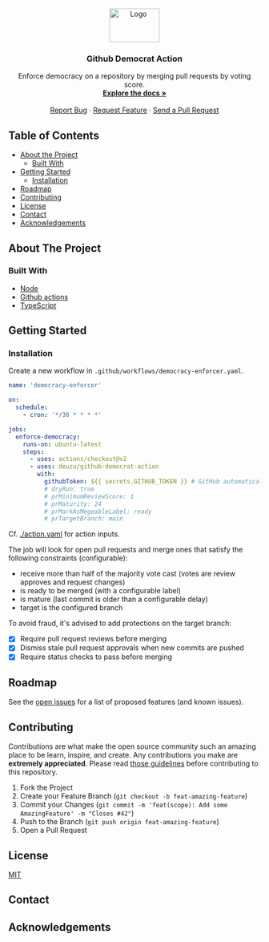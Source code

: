 <br />
<p align="center">
  <img src="./logo.svg" alt="Logo" width="100" height="67">
  <!-- logomakr.com/6hgBHr && picsvg.com -->

  <h3 align="center">Github Democrat Action</h3>

  <p align="center">
    Enforce democracy on a repository by merging pull requests by voting score.
    <br />
    <a href="https://github.com/deuzu/github-democrat-action/"><strong>Explore the docs »</strong></a>
    <br />
    <br />
    <a href="https://github.com/deuzu/github-democrat-action/issues">Report Bug</a>
    ·
    <a href="https://github.com/deuzu/github-democrat-action/issues">Request Feature</a>
    ·
    <a href="https://github.com/deuzu/github-democrat-action/pulls">Send a Pull Request</a>
  </p>
</p>

## Table of Contents

* [About the Project](#about-the-project)
  * [Built With](#built-with)
* [Getting Started](#getting-started)
  * [Installation](#installation)
* [Roadmap](#roadmap)
* [Contributing](#contributing)
* [License](#license)
* [Contact](#contact)
* [Acknowledgements](#acknowledgements)

## About The Project

### Built With

* [Node](https://nodejs.org)
* [Github actions](https://github.com/features/actions)
* [TypeScript](https://www.typescriptlang.org/)

## Getting Started

### Installation

Create a new workflow in `.github/workflows/democracy-enforcer.yaml`.

```yaml
name: 'democracy-enforcer'

on:
  schedule:
    - cron: '*/30 * * * *'

jobs:
  enforce-democracy:
    runs-on: ubuntu-latest
    steps:
      - uses: actions/checkout@v2
      - uses: deuzu/github-democrat-action
        with:
          githubToken: ${{ secrets.GITHUB_TOKEN }} # GitHub automatically creates the GITHUB_TOKEN secret
          # dryRun: true
          # prMinimumReviewScore: 1
          # prMaturity: 24
          # prMarkAsMegeableLabel: ready
          # prTargetBranch: main
```

Cf. [./action.yaml](./action.yaml) for action inputs.

The job will look for open pull requests and merge ones that satisfy the following constraints (configurable):
- receive more than half of the majority vote cast (votes are review approves and request changes)
- is ready to be merged (with a configurable label)
- is mature (last commit is older than a configurable delay)
- target is the configured branch

To avoid fraud, it's advised to add protections on the target branch:
- [X] Require pull request reviews before merging
- [X] Dismiss stale pull request approvals when new commits are pushed
- [X] Require status checks to pass before merging

## Roadmap

See the [open issues](https://github.com/deuzu/github-democrat-action/issues) for a list of proposed features (and known issues).

## Contributing

Contributions are what make the open source community such an amazing place to be learn, inspire, and create. Any contributions you make are **extremely appreciated**.
Please read [those guidelines](./.github/CONTRIBUTING.md) before contributing to this repository.

1. Fork the Project
2. Create your Feature Branch (`git checkout -b feat-amazing-feature`)
3. Commit your Changes (`git commit -m 'feat(scope): Add some AmazingFeature' -m "Closes #42"`)
4. Push to the Branch (`git push origin feat-amazing-feature`)
5. Open a Pull Request

## License

[MIT](./LICENSE)

## Contact

## Acknowledgements
